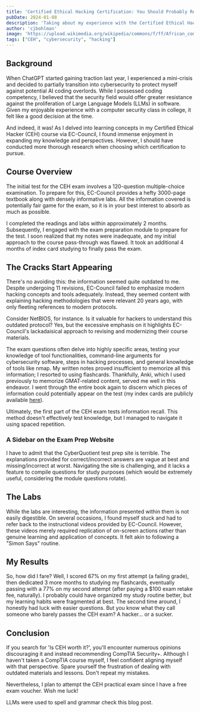 ```yaml
---
title: 'Certified Ethical Hacking Certification: You Should Probably Reconsider'
pubDate: 2024-01-08
description: 'Taking about my experience with the Certified Ethical Hacking certification from EC-Council'
author: 'cjbohlman'
image: 'https://upload.wikimedia.org/wikipedia/commons/f/ff/African_common_toad_%28Amietophrynus_gutturalis%29_swimming.jpg'
tags: ["CEH", "cybersecurity", "hacking"]
---
```

## Background

When ChatGPT started gaining traction last year, I experienced a mini-crisis and decided to partially transition into cybersecurity to protect myself against potential AI coding overlords. While I possessed coding competency, I believed that the security field would offer greater resistance against the proliferation of Large Language Models (LLMs) in software. Given my enjoyable experience with a computer security class in college, it felt like a good decision at the time.

And indeed, it was! As I delved into learning concepts in my Certified Ethical Hacker (CEH) course via EC-Council, I found immense enjoyment in expanding my knowledge and perspectives. However, I should have conducted more thorough research when choosing which certification to pursue.

## Course Overview

The initial test for the CEH exam involves a 120-question multiple-choice examination. To prepare for this, EC-Council provides a hefty 3000-page textbook along with densely informative labs. All the information covered is potentially fair game for the exam, so it is in your best interest to absorb as much as possible.

I completed the readings and labs within approximately 2 months. Subsequently, I engaged with the exam preparation module to prepare for the test. I soon realized that my notes were inadequate, and my initial approach to the course pass-through was flawed. It took an additional 4 months of index card studying to finally pass the exam.

## The Cracks Start Appearing

There's no avoiding this: the information seemed quite outdated to me. Despite undergoing 11 revisions, EC-Council failed to emphasize modern hacking concepts and tools adequately. Instead, they seemed content with explaining hacking methodologies that were relevant 20 years ago, with only fleeting references to modern protocols.

Consider NetBIOS, for instance. Is it valuable for hackers to understand this outdated protocol? Yes, but the excessive emphasis on it highlights EC-Council's lackadaisical approach to revising and modernizing their course materials.

The exam questions often delve into highly specific areas, testing your knowledge of tool functionalities, command-line arguments for cybersecurity software, steps in hacking processes, and general knowledge of tools like nmap. My written notes proved insufficient to memorize all this information; I resorted to using flashcards. Thankfully, Anki, which I used previously to memorize GMAT-related content, served me well in this endeavor. I went through the entire book again to discern which pieces of information could potentially appear on the test (my index cards are publicly available [here](https://github.com/cjbohlman/cehv12-index-cards)).

Ultimately, the first part of the CEH exam tests information recall. This method doesn't effectively test knowledge, but I managed to navigate it using spaced repetition.

### A Sidebar on the Exam Prep Website

I have to admit that the CyberQuotient test prep site is terrible. The explanations provided for correct/incorrect answers are vague at best and missing/incorrect at worst. Navigating the site is challenging, and it lacks a feature to compile questions for study purposes (which would be extremely useful, considering the module questions rotate).

## The Labs

While the labs are interesting, the information presented within them is not easily digestible. On several occasions, I found myself stuck and had to refer back to the instructional videos provided by EC-Council. However, these videos merely required replication of on-screen actions rather than genuine learning and application of concepts. It felt akin to following a "Simon Says" routine.

## My Results

So, how did I fare? Well, I scored 67% on my first attempt (a failing grade), then dedicated 3 more months to studying my flashcards, eventually passing with a 77% on my second attempt (after paying a $100 exam retake fee, naturally). I probably could have organized my study routine better, but my learning habits were fragmented at best. The second time around, I honestly had luck with easier questions. But you know what they call someone who barely passes the CEH exam? A hacker... or a sucker.

## Conclusion

If you search for 'Is CEH worth it?', you'll encounter numerous opinions discouraging it and instead recommending CompTIA Security+. Although I haven't taken a CompTIA course myself, I feel confident aligning myself with that perspective. Spare yourself the frustration of dealing with outdated materials and lessons. Don't repeat my mistakes.

Nevertheless, I plan to attempt the CEH practical exam since I have a free exam voucher. Wish me luck!

LLMs were used to spell and grammar check this blog post.
